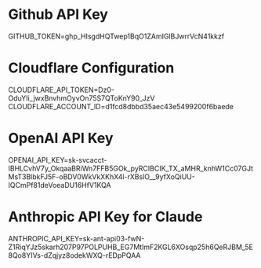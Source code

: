 # Github API Key
GITHUB_TOKEN=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

# Cloudflare Configuration
CLOUDFLARE_API_TOKEN=Dz0-OduYIi_jwxBnvhmOyvOn75S7QToKnY90_JzV
CLOUDFLARE_ACCOUNT_ID=d1fcd8dbbd35aec43e5499200f6baede

# OpenAI API Key
OPENAI_API_KEY=sk-svcacct-IBHLCvhV7y_OkqaaBRiWn7FFB5GOk_pyRCIBCIK_TX_aMHR_knhW1Cc07GJtMsT3BlbkFJ5F-oBDV0WkVkXKhX4l-rXBslO__9yfXoQiUU-IQCmPf81deVoeaDU16HfV1KQA

# Anthropic API Key for Claude
ANTHROPIC_API_KEY=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

